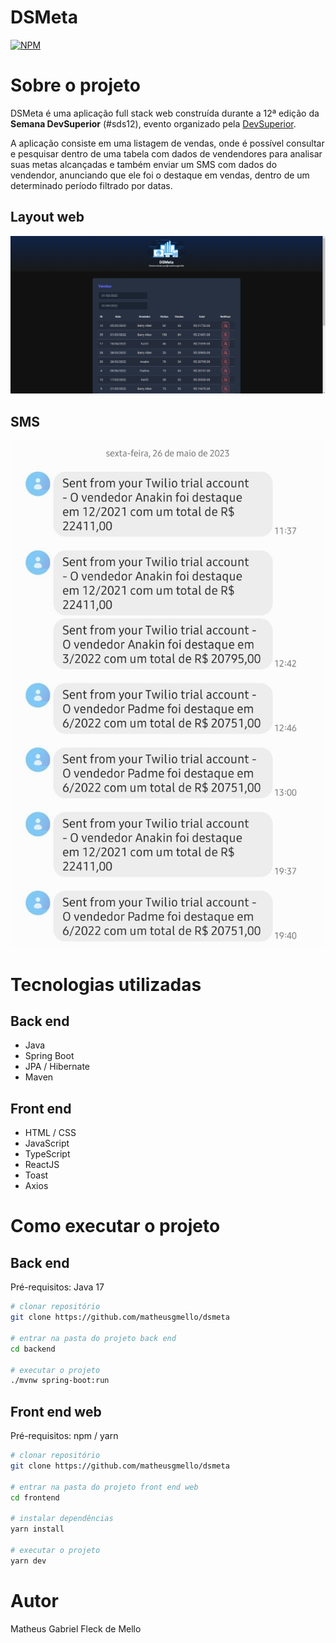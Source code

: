 # DSMeta
[![NPM](https://img.shields.io/npm/l/react)](https://github.com/matheusgmello/dsmeta/blob/main/LICENSE) 

# Sobre o projeto

DSMeta é uma aplicação full stack web construída durante a 12ª edição da **Semana DevSuperior** (#sds12), evento organizado pela [DevSuperior](https://devsuperior.com "Site da DevSuperior").

A aplicação consiste em uma listagem de vendas, onde é possível consultar e pesquisar dentro de uma tabela com dados de vendendores para analisar suas metas alcançadas e também enviar um SMS com dados do vendendor,
anunciando que ele foi o destaque em vendas, dentro de um determinado período filtrado por datas.

## Layout web
![Web 1](https://github.com/matheusgmello/dsmeta/blob/52c65e36e38d6cef3bcff8a7bf54be6c62b88366/assets/DSMeta.png)

## SMS
![SMS RESPOSTA](https://github.com/matheusgmello/dsmeta/blob/52c65e36e38d6cef3bcff8a7bf54be6c62b88366/assets/SMS.jpeg)

# Tecnologias utilizadas

## Back end
- Java
- Spring Boot
- JPA / Hibernate
- Maven

## Front end
- HTML / CSS 
- JavaScript
- TypeScript
- ReactJS
- Toast
- Axios

# Como executar o projeto

## Back end
Pré-requisitos: Java 17
```bash
# clonar repositório
git clone https://github.com/matheusgmello/dsmeta

# entrar na pasta do projeto back end
cd backend

# executar o projeto
./mvnw spring-boot:run
```

## Front end web
Pré-requisitos: npm / yarn

```bash
# clonar repositório
git clone https://github.com/matheusgmello/dsmeta

# entrar na pasta do projeto front end web
cd frontend

# instalar dependências
yarn install

# executar o projeto
yarn dev
```

# Autor
Matheus Gabriel Fleck de Mello

